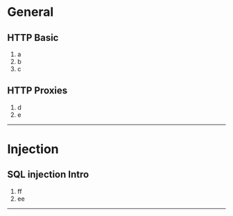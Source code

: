 # General
  ## HTTP Basic
  1. a
  1. b
  1. c
    
  ## HTTP Proxies
  1. d
  1. e

---
# Injection
  ## SQL injection Intro 
  1. ff
  1. ee
    
---
